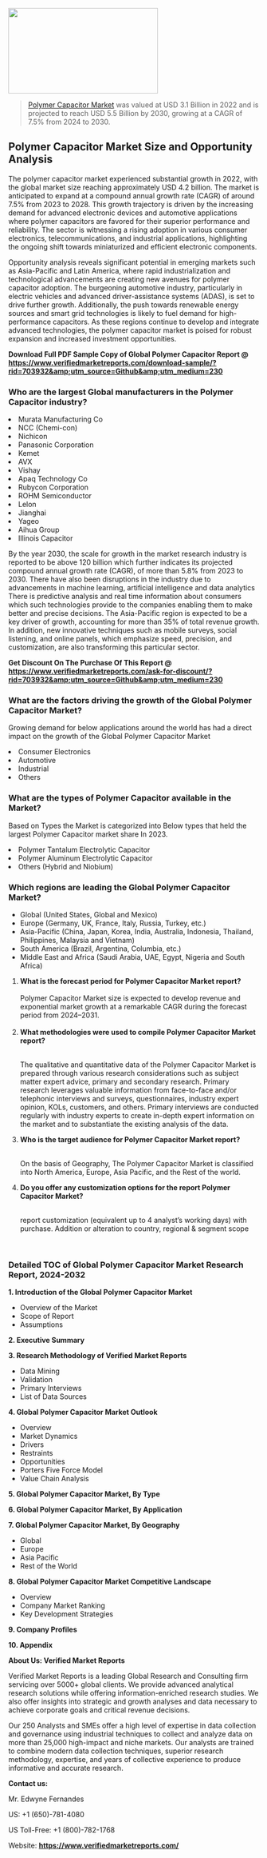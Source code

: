 <img src="https://ffe5etoiles.com/wp-content/uploads/2024/12/MST1-300x171.png" alt="" width="300" height="171" class="alignnone size-medium wp-image-20088" /><blockquote><p><p><a href="https://www.verifiedmarketreports.com/download-sample/?rid=703932&utm_source=Github&utm_medium=230" target="_blank">Polymer Capacitor Market</a> was valued at USD 3.1 Billion in 2022 and is projected to reach USD 5.5 Billion by 2030, growing at a CAGR of 7.5% from 2024 to 2030.</p></blockquote><p><h2>Polymer Capacitor Market Size and Opportunity Analysis</h2><p>The polymer capacitor market experienced substantial growth in 2022, with the global market size reaching approximately USD 4.2 billion. The market is anticipated to expand at a compound annual growth rate (CAGR) of around 7.5% from 2023 to 2028. This growth trajectory is driven by the increasing demand for advanced electronic devices and automotive applications where polymer capacitors are favored for their superior performance and reliability. The sector is witnessing a rising adoption in various consumer electronics, telecommunications, and industrial applications, highlighting the ongoing shift towards miniaturized and efficient electronic components.</p><p>Opportunity analysis reveals significant potential in emerging markets such as Asia-Pacific and Latin America, where rapid industrialization and technological advancements are creating new avenues for polymer capacitor adoption. The burgeoning automotive industry, particularly in electric vehicles and advanced driver-assistance systems (ADAS), is set to drive further growth. Additionally, the push towards renewable energy sources and smart grid technologies is likely to fuel demand for high-performance capacitors. As these regions continue to develop and integrate advanced technologies, the polymer capacitor market is poised for robust expansion and increased investment opportunities.</p></p><p class=""><strong>Download Full PDF Sample Copy of Global Polymer Capacitor Report @ <a href="https://www.verifiedmarketreports.com/download-sample/?rid=703932&amp;utm_source=Github&amp;utm_medium=230" target="_blank">https://www.verifiedmarketreports.com/download-sample/?rid=703932&amp;utm_source=Github&amp;utm_medium=230</a></strong></p><h3 id="" class="">Who are the largest Global manufacturers in the Polymer Capacitor industry?</h3><p><li>Murata Manufacturing Co</li><li> NCC (Chemi-con)</li><li> Nichicon</li><li> Panasonic Corporation</li><li> Kemet</li><li> AVX</li><li> Vishay</li><li> Apaq Technology Co</li><li> Rubycon Corporation</li><li> ROHM Semiconductor</li><li> Lelon</li><li> Jianghai</li><li> Yageo</li><li> Aihua Group</li><li> Illinois Capacitor</li></p><div class=""><div class="" dir="" data-message-author-role="" data-message-id="" data-message-model-slug=""><div class=""><div class=""><div class=""><div class="" dir="" data-message-author-role="" data-message-id="" data-message-model-slug=""><div class=""><div class=""><p>By the year 2030, the scale for growth in the market research industry is reported to be above 120 billion which further indicates its projected compound annual growth rate (CAGR), of more than 5.8% from 2023 to 2030. There have also been disruptions in the industry due to advancements in machine learning, artificial intelligence and data analytics There is predictive analysis and real time information about consumers which such technologies provide to the companies enabling them to make better and precise decisions. The Asia-Pacific region is expected to be a key driver of growth, accounting for more than 35% of total revenue growth. In addition, new innovative techniques such as mobile surveys, social listening, and online panels, which emphasize speed, precision, and customization, are also transforming this particular sector.</p><p><strong>Get Discount On The Purchase Of This Report @&nbsp; <a href="https://www.verifiedmarketreports.com/ask-for-discount/?rid=703932&amp;utm_source=Github&amp;utm_medium=230" target="_blank">https://www.verifiedmarketreports.com/ask-for-discount/?rid=703932&amp;utm_source=Github&amp;utm_medium=230</a></strong></p></div></div></div></div></div></div></div></div><h3 id="" class="">What are the factors driving the growth of the Global Polymer Capacitor Market?</h3><p id="" class="">Growing demand for below applications around the world has had a direct impact on the growth of the Global Polymer Capacitor Market</p><p id="" class=""><li>Consumer Electronics</li><li> Automotive</li><li> Industrial</li><li> Others</li></p><h3 id="" class="">What are the types of Polymer Capacitor available in the Market?</h3><p id="" class="">Based on Types the Market is categorized into Below types that held the largest Polymer Capacitor market share In 2023.</p><p id="" class=""><li>Polymer Tantalum Electrolytic Capacitor</li><li> Polymer Aluminum Electrolytic Capacitor</li><li> Others (Hybrid and Niobium)</li></p><h3 id="" class="">Which regions are leading the Global Polymer Capacitor Market?</h3><ul><li>Global (United States, Global and Mexico)</li><li>Europe (Germany, UK, France, Italy, Russia, Turkey, etc.)</li><li>Asia-Pacific (China, Japan, Korea, India, Australia, Indonesia, Thailand, Philippines, Malaysia and Vietnam)</li><li>South America (Brazil, Argentina, Columbia, etc.)</li><li>Middle East and Africa (Saudi Arabia, UAE, Egypt, Nigeria and South Africa)</li></ul><p><ol><li><strong>What is the forecast period for Polymer Capacitor Market report?<br /></strong><br /><span data-sheets-root="1" data-sheets-value="{&quot;1&quot;:2,&quot;2&quot;:&quot;XXXX size is expected to develop revenue and exponential market growth at a remarkable CAGR during the forecast period from 2024&ndash;2030.&quot;}" data-sheets-userformat="{&quot;2&quot;:12674,&quot;4&quot;:{&quot;1&quot;:2,&quot;2&quot;:16776960},&quot;10&quot;:2,&quot;11&quot;:0,&quot;15&quot;:&quot;Arial&quot;,&quot;16&quot;:12}">Polymer Capacitor Market size is expected to develop revenue and exponential market growth at a remarkable CAGR during the forecast period from 2024&ndash;2031.</span><br /><br /></li><li><strong>What methodologies were used to compile Polymer Capacitor Market report?<br /><br /></strong><p>The qualitative and quantitative data of the&nbsp;Polymer Capacitor Market is prepared through various research considerations such as subject matter expert advice, primary and secondary research. Primary research leverages valuable information from face-to-face and/or telephonic interviews and surveys, questionnaires, industry expert opinion, KOLs, customers, and others. Primary interviews are conducted regularly with industry experts to create in-depth expert information on the market and to substantiate the existing analysis of the data.&nbsp;</p></li><li><strong>Who is the target audience for Polymer Capacitor Market report?<br /><br /></strong><p>On the basis of Geography, The&nbsp;Polymer Capacitor Market is classified into North America, Europe, Asia Pacific, and the Rest of the world.</p></li><li><strong>Do you offer any customization options for the report Polymer Capacitor Market?<br /><br /></strong><p>report customization (equivalent up to 4 analyst&rsquo;s working days) with purchase. Addition or alteration to country, regional &amp; segment scope</p><p>&nbsp;</p></li></ol></p><h3 id="" class="">Detailed TOC of Global Polymer Capacitor Market Research Report, 2024-2032</h3><p id="" class=""><strong>1. Introduction of the Global Polymer Capacitor Market</strong></p><ul><li>Overview of the Market</li><li>Scope of Report</li><li>Assumptions</li></ul><p id="" class=""><strong>2. Executive Summary</strong></p><p id="" class=""><strong>3. Research Methodology of&nbsp;Verified Market Reports</strong></p><ul><li>Data Mining</li><li>Validation</li><li>Primary Interviews</li><li>List of Data Sources</li></ul><p id="" class=""><strong>4. Global Polymer Capacitor Market Outlook</strong></p><ul><li>Overview</li><li>Market Dynamics</li><li>Drivers</li><li>Restraints</li><li>Opportunities</li><li>Porters Five Force Model</li><li>Value Chain Analysis</li></ul><p id="" class=""><strong>5. Global Polymer Capacitor Market, By&nbsp;Type</strong></p><p id="" class=""><strong>6. Global Polymer Capacitor Market, By Application</strong></p><p id="" class=""><strong>7. Global Polymer Capacitor Market, By Geography</strong></p><ul><li>Global</li><li>Europe</li><li>Asia Pacific</li><li>Rest of the World</li></ul><p id="" class=""><strong>8. Global Polymer Capacitor Market Competitive Landscape</strong></p><ul><li>Overview</li><li>Company Market Ranking</li><li>Key Development Strategies</li></ul><p id="" class=""><strong>9. Company Profiles</strong></p><p id="" class=""><strong>10. Appendix</strong></p><p id="" class=""><strong>About Us: Verified Market Reports</strong></p><p id="" class="">Verified Market Reports is a leading Global Research and Consulting firm servicing over 5000+ global clients. We provide advanced analytical research solutions while offering information-enriched research studies. We also offer insights into strategic and growth analyses and data necessary to achieve corporate goals and critical revenue decisions.</p><p id="" class="">Our 250 Analysts and SMEs offer a high level of expertise in data collection and governance using industrial techniques to collect and analyze data on more than 25,000 high-impact and niche markets. Our analysts are trained to combine modern data collection techniques, superior research methodology, expertise, and years of collective experience to produce informative and accurate research.</p><p id="" class=""><strong>Contact us:</strong></p><p id="" class="">Mr. Edwyne Fernandes</p><p id="" class="">US: +1 (650)-781-4080</p><p id="" class="">US Toll-Free: +1 (800)-782-1768</p><p id="" class="">Website: <a target="" data-test-app-aware-link=""><strong>https://www.verifiedmarketreports.com/</strong></a></p>
